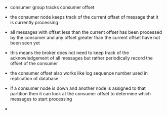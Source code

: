 - consumer group tracks consumer offset
- the consumer node keeps track of the current offset of message that it is currently processing
- all messages with offset less than the current offset has been processed by the consumer and any offset greater than the current offset have not been seen yet
- this means the broker does not need to keep track of the acknowledgement of all messages but rather periodically record the offset of the consumer 

- the consumer offset also works like log sequence number used in replication of database 
- if a consumer node is down and another node is assigned to that partition then it can look at the consumer offset to determine which messages to start processing
- 